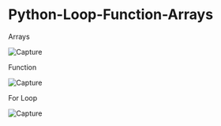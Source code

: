 # Python-Loop-Function-Arrays

Arrays

![Capture](https://user-images.githubusercontent.com/82565293/118171531-f1a99580-b448-11eb-94fd-83b532b5db57.PNG)

Function

![Capture](https://user-images.githubusercontent.com/82565293/118171705-21f13400-b449-11eb-8191-68c59a68fd8d.PNG)

For Loop

![Capture](https://user-images.githubusercontent.com/82565293/118171849-4fd67880-b449-11eb-9cf0-584726a8d538.PNG)



